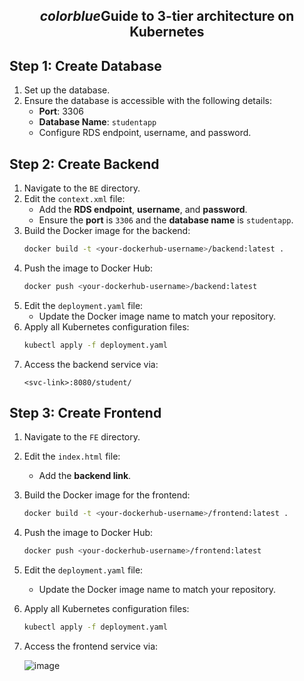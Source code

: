 ## $${color{blue} \textbf {Guide to 3-tier architecture on Kubernetes}}$$

## Step 1: Create Database
1. Set up the database.
2. Ensure the database is accessible with the following details:
   - **Port**: 3306
   - **Database Name**: `studentapp`
   - Configure RDS endpoint, username, and password.

## Step 2: Create Backend
1. Navigate to the `BE` directory.
2. Edit the `context.xml` file:
   - Add the **RDS endpoint**, **username**, and **password**.
   - Ensure the **port** is `3306` and the **database name** is `studentapp`.
3. Build the Docker image for the backend:
   ```bash
   docker build -t <your-dockerhub-username>/backend:latest .
   ```
4. Push the image to Docker Hub:
   ```bash
   docker push <your-dockerhub-username>/backend:latest
   ```
5. Edit the `deployment.yaml` file:
   - Update the Docker image name to match your repository.
6. Apply all Kubernetes configuration files:
   ```bash
   kubectl apply -f deployment.yaml
   ```
7. Access the backend service via:
   ```
   <svc-link>:8080/student/
   ```

## Step 3: Create Frontend
1. Navigate to the `FE` directory.
2. Edit the `index.html` file:
   - Add the **backend link**.
3. Build the Docker image for the frontend:
   ```bash
   docker build -t <your-dockerhub-username>/frontend:latest .
   ```
4. Push the image to Docker Hub:
   ```bash
   docker push <your-dockerhub-username>/frontend:latest
   ```
5. Edit the `deployment.yaml` file:
   - Update the Docker image name to match your repository.
6. Apply all Kubernetes configuration files:
   ```bash
   kubectl apply -f deployment.yaml
   ```
7. Access the frontend service via:

   ![image](https://github.com/user-attachments/assets/21432a9b-8229-4ee8-8c48-21c2d54be50e)


